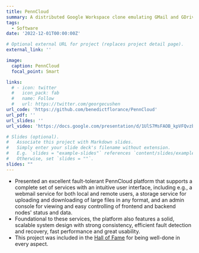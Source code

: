 ```yaml
---
title: PennCloud
summary: A distributed Google Workspace clone emulating GMail and GDrive.
tags:
  - Software
date: '2022-12-01T00:00:00Z'

# Optional external URL for project (replaces project detail page).
external_link: ''

image:
  caption: PennCloud
  focal_point: Smart

links:
  # - icon: twitter
  #   icon_pack: fab
  #   name: Follow
  #   url: https://twitter.com/georgecushen
url_code: 'https://github.com/benedictflorance/PennCloud'
url_pdf: ''
url_slides: ''
url_video: 'https://docs.google.com/presentation/d/1UlS7MsFAOB_kpVFQvzbExGUNK3hOLvAkurGp0bA04Eo/edit?usp=sharing'

# Slides (optional).
#   Associate this project with Markdown slides.
#   Simply enter your slide deck's filename without extension.
#   E.g. `slides = "example-slides"` references `content/slides/example-slides.md`.
#   Otherwise, set `slides = ""`.
slides: ""
---
```


- Presented an excellent fault-tolerant PennCloud platform that supports a complete set of services with an intuitive user interface, including e.g., a webmail service for both local and remote users, a storage service for uploading and downloading of large files in any format, and an admin console for viewing and easy controlling of frontend and backend nodes' status and data. 
- Foundational to these services, the platform also features a solid, scalable system design with strong consistency, efficient fault detection and recovery, fast performance and great usability.
- This project was included in the [Hall of Fame](https://www.cis.upenn.edu/~cis5050/hall_of_fame.html) for being well-done in every aspect.